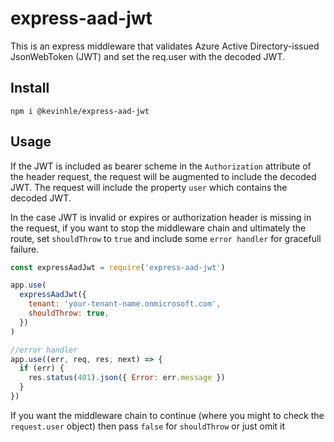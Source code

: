 # express-aad-jwt

This is an express middleware that validates Azure Active Directory-issued JsonWebToken (JWT) and set the req.user with the decoded JWT.

## Install

```
npm i @kevinhle/express-aad-jwt
```

## Usage

If the JWT is included as bearer scheme in the `Authorization` attribute of the header request, the request will be augmented to include the decoded JWT. The request will include the property `user` which contains the decoded JWT.

In the case JWT is invalid or expires or authorization header is missing in the request, if you want to stop the middleware chain and ultimately the route, set `shouldThrow` to `true` and include some `error handler` for gracefull failure.

```javascript
const expressAadJwt = require('express-aad-jwt')

app.use(
  expressAadJwt({
    tenant: 'your-tenant-name.onmicrosoft.com',
    shouldThrow: true,
  })
)

//error handler
app.use((err, req, res, next) => {
  if (err) {
    res.status(401).json({ Error: err.message })
  }
})
```

If you want the middleware chain to continue (where you might to check the `request.user` object) then pass `false` for `shouldThrow` or just omit it
